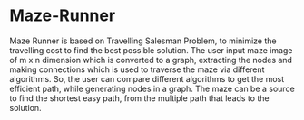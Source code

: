 # Maze-Runner
Maze Runner is based on Travelling Salesman Problem, to minimize the travelling cost to find the best possible solution. The user input maze image of m x n dimension which is converted to a graph, extracting the nodes and making connections which is used to traverse the maze via different algorithms. So, the user can compare different algorithms to get the most efficient path, while generating nodes in a graph. The maze can be a source to find the shortest easy path, from the multiple path that leads to the solution.
